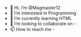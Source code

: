 - 👋 Hi, I’m @Magmaster12
- 👀 I’m interested in Programming
- 🌱 I’m currently learning HTML
- 💞️ I’m looking to collaborate on -
- 📫 How to reach me -

<!---
Magmaster12/Magmaster12 is a ✨ special ✨ repository because its `README.md` (this file) appears on your GitHub profile.
You can click the Preview link to take a look at your changes.
--->
